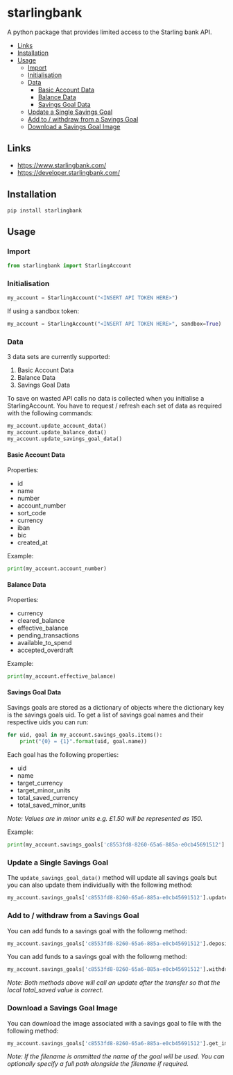 # starlingbank

A python package that provides limited access to the Starling bank API.

* [Links](#links)
* [Installation](#installation)
* [Usage](#usage)
  * [Import](#import)
  * [Initialisation](#initialisation)
  * [Data](#data)
    * [Basic Account Data](#basic-account-data)
    * [Balance Data](#balance-data)
    * [Savings Goal Data](#savings-goal-data)
  * [Update a Single Savings Goal](#update-a-single-savings-goal)
  * [Add to / withdraw from a Savings Goal](#add-to--withdraw-from-a-savings-goal)
  * [Download a Savings Goal Image](#download-a-savings-goal-image)


## Links

* https://www.starlingbank.com/
* https://developer.starlingbank.com/

## Installation
```shell
pip install starlingbank
```

## Usage
### Import
```python
from starlingbank import StarlingAccount
```

### Initialisation
```python
my_account = StarlingAccount("<INSERT API TOKEN HERE>")
```
If using a sandbox token:
```python
my_account = StarlingAccount("<INSERT API TOKEN HERE>", sandbox=True)
```

### Data
3 data sets are currently supported:

1. Basic Account Data
2. Balance Data
3. Savings Goal Data

To save on wasted API calls no data is collected when you initialise a StarlingAccount. You have to request / refresh each set of data as required with the following commands:

```python
my_account.update_account_data()
my_account.update_balance_data()
my_account.update_savings_goal_data()
```

#### Basic Account Data
Properties:

* id
* name
* number
* account_number
* sort_code
* currency
* iban
* bic
* created_at

Example:
```python
print(my_account.account_number)
```

#### Balance Data
Properties:

* currency
* cleared_balance
* effective_balance
* pending_transactions
* available_to_spend
* accepted_overdraft

Example:

```python
print(my_account.effective_balance)
```

#### Savings Goal Data
Savings goals are stored as a dictionary of objects where the dictionary key is the savings goals uid. To get a list of savings goal names and their respective uids you can run:

```python
for uid, goal in my_account.savings_goals.items():
    print("{0} = {1}".format(uid, goal.name))
```

Each goal has the following properties:

* uid
* name
* target_currency
* target_minor_units
* total_saved_currency
* total_saved_minor_units

_Note: Values are in minor units e.g. £1.50 will be represented as 150._

Example:
```python
print(my_account.savings_goals['c8553fd8-8260-65a6-885a-e0cb45691512'].total_saved_minor_units)
```

### Update a Single Savings Goal
The `update_savings_goal_data()` method will update all savings goals but you can also update them individually with the following method:
```python
my_account.savings_goals['c8553fd8-8260-65a6-885a-e0cb45691512'].update()
```

### Add to / withdraw from a Savings Goal
You can add funds to a savings goal with the followng method:
```python
my_account.savings_goals['c8553fd8-8260-65a6-885a-e0cb45691512'].deposit(1000)
```

You can add funds to a savings goal with the followng method:
```python
my_account.savings_goals['c8553fd8-8260-65a6-885a-e0cb45691512'].withdraw(1000)
```

_Note: Both methods above will call an update after the transfer so that the local total_saved value is correct._

### Download a Savings Goal Image
You can download the image associated with a savings goal to file with the following method:
```python
my_account.savings_goals['c8553fd8-8260-65a6-885a-e0cb45691512'].get_image('<YOUR CHOSEN FILENAME>.png')
```
_Note: If the filename is ommitted the name of the goal will be used. You can optionally specify a full path alongside the filename if required._